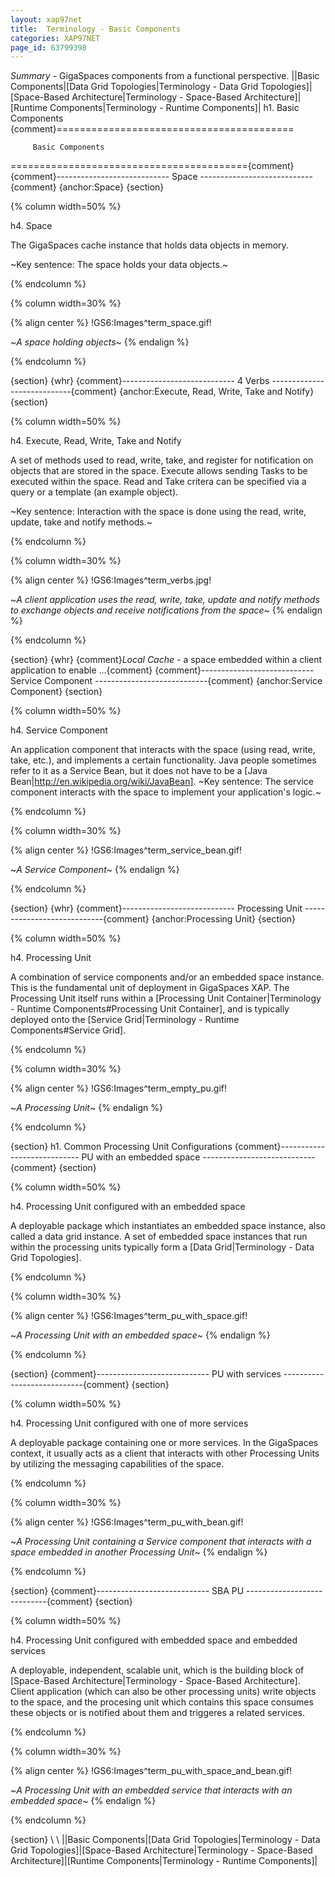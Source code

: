 ```yaml
---
layout: xap97net
title:  Terminology - Basic Components
categories: XAP97NET
page_id: 63799398
---
```


*Summary* - GigaSpaces components from a functional perspective.
||Basic Components|[Data Grid Topologies|Terminology - Data Grid Topologies]|[Space-Based Architecture|Terminology - Space-Based Architecture]|[Runtime Components|Terminology - Runtime Components]|
h1. Basic Components
{comment}=========================================

         Basic Components

========================================={comment}
{comment}----------------------------
          Space
----------------------------{comment}
{anchor:Space}
{section}

{% column width=50% %}

h4. Space

The GigaSpaces cache instance that holds data objects in memory.

~Key sentence: The space holds your data objects.~

{% endcolumn %}


{% column width=30% %}

{% align center %}
!GS6:Images^term_space.gif!

~*A space holding objects*~
{% endalign %}

{% endcolumn %}

{section}
{whr}
{comment}----------------------------
          4 Verbs
----------------------------{comment}
{anchor:Execute, Read, Write, Take and Notify}
{section}

{% column width=50% %}

h4. Execute, Read, Write, Take and Notify

A set of methods used to read, write, take, and register for notification on objects that are stored in the space. Execute allows sending Tasks to be executed within the space. Read and Take critera can be specified via a query or a template (an example object).

~Key sentence: Interaction with the space is done using the read, write, update, take and notify methods.~

{% endcolumn %}


{% column width=30% %}

{% align center %}
!GS6:Images^term_verbs.jpg!

~*A client application uses the read, write, take, update and notify methods to exchange objects and receive notifications from the space*~
{% endalign %}

{% endcolumn %}

{section}
{whr}
{comment}*Local Cache* - a space embedded within a client application to enable ...{comment}
{comment}----------------------------
          Service Component
----------------------------{comment}
{anchor:Service Component}
{section}

{% column width=50% %}

h4. Service Component

An application component that interacts with the space (using read, write, take, etc.), and implements a certain functionality.
Java people sometimes refer to it as a Service Bean, but it does not have to be a [Java Bean|http://en.wikipedia.org/wiki/JavaBean].
~Key sentence: The service component interacts with the space to implement your application's logic.~

{% endcolumn %}


{% column width=30% %}

{% align center %}
!GS6:Images^term_service_bean.gif!

~*A Service Component*~
{% endalign %}

{% endcolumn %}

{section}
{whr}
{comment}----------------------------
          Processing Unit
----------------------------{comment}
{anchor:Processing Unit}
{section}

{% column width=50% %}

h4. Processing Unit

A combination of service components and/or an embedded space instance. This is the fundamental unit of deployment in GigaSpaces XAP. The Processing Unit itself runs within a [Processing Unit Container|Terminology - Runtime Components#Processing Unit Container], and is typically deployed onto the [Service Grid|Terminology - Runtime Components#Service Grid].


{% endcolumn %}


{% column width=30% %}

{% align center %}
!GS6:Images^term_empty_pu.gif!

~*A Processing Unit*~
{% endalign %}

{% endcolumn %}

{section}
h1. Common Processing Unit Configurations
{comment}----------------------------
          PU with an embedded space
----------------------------{comment}
{section}

{% column width=50% %}

h4. Processing Unit configured with an embedded space

A deployable package which instantiates an embedded space instance, also called a data grid instance. A set of embedded space instances that run within the processing units typically form a [Data Grid|Terminology - Data Grid Topologies].

{% endcolumn %}


{% column width=30% %}

{% align center %}
!GS6:Images^term_pu_with_space.gif!

~*A Processing Unit with an embedded space*~
{% endalign %}

{% endcolumn %}

{section}
{comment}----------------------------
          PU with services
----------------------------{comment}
{section}

{% column width=50% %}

h4. Processing Unit configured with one of more services

A deployable package containing one or more services. In the GigaSpaces context, it usually acts as a client that interacts with other Processing Units by utilizing the messaging capabilities of the space.

{% endcolumn %}


{% column width=30% %}

{% align center %}
!GS6:Images^term_pu_with_bean.gif!

~*A Processing Unit containing a Service component that interacts with a space embedded in another Processing Unit*~
{% endalign %}

{% endcolumn %}

{section}
{comment}----------------------------
          SBA PU
----------------------------{comment}
{section}

{% column width=50% %}

h4. Processing Unit configured with embedded space and embedded services

A deployable, independent, scalable unit, which is the building block of [Space-Based Architecture|Terminology - Space-Based Architecture].
Client application (which can also be other processing units) write objects to the space, and the procesing unit which contains this space consumes these objects or is notified about them and triggeres a related services.

{% endcolumn %}


{% column width=30% %}

{% align center %}
!GS6:Images^term_pu_with_space_and_bean.gif!

~*A Processing Unit with an embedded service that interacts with an embedded space*~
{% endalign %}

{% endcolumn %}

{section}
\\
\\
||Basic Components|[Data Grid Topologies|Terminology - Data Grid Topologies]|[Space-Based Architecture|Terminology - Space-Based Architecture]|[Runtime Components|Terminology - Runtime Components]|